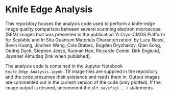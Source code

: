 # Knife Edge Analysis
This repository houses the analysis code used to perform a knife-edge image quality comparison between several scanning electron microscope (SEM) images that was presented in the publication 'A Cryo-CMOS Platform for Scalable and In Situ Quantum Materials Characterization' by Luca Nessi, Bevin Huang, Jinchen Wang,  Cole Brabec, Bogdan Dryzhakov, Qian Song, Ondrej Dyck, Stephen Jesse, Ruonan Han, Riccardo Comin, Dirk Englund, Jawaher Almutlaq [link when published].

The analysis code is contained in the Jupyter Notebook `Knife_Edge_Analysis.ipynb`. Tif image files are supplied in the repository and the code presumes their existence and reads them in. Output images are commented out in the current version of the code (only plotted). If the image output is desired, uncomment the `plt.savefig(...)` statements.